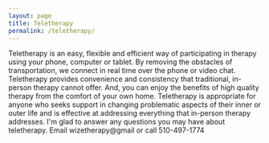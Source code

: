 ```yaml
---
layout: page
title: Teletherapy
permalink: /teletherapy/
---
```


Teletherapy is an easy, flexible and efficient way of participating in therapy using your phone, computer or tablet.  By removing the obstacles of transportation, we connect in real time over the phone or video chat.  Teletherapy provides convenience and consistency that traditional, in-person therapy cannot offer.  And, you can enjoy the benefits of high quality therapy from the comfort of your own home. Teletherapy is appropriate for anyone who seeks support in changing problematic aspects of their inner or outer life and is effective at addressing everything that in-person therapy addresses. I'm glad to answer any questions you may have about teletherapy.  Email wizetherapy@gmail or call 510-497-1774  